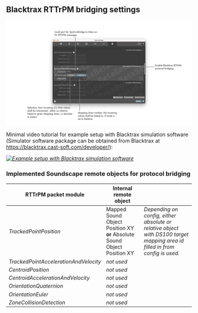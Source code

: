 ## Blacktrax RTTrPM bridging settings

![Showreel.022.png](../Showreel/Showreel.022.png "Blacktrax RTTrPM Bridging Settings")

Minimal video tutorial for example setup with Blacktrax simulation software (Simulator software package can be obtained from Blacktrax at https://blacktrax.cast-soft.com/developer/):

_[![Example setup with Blacktrax simulation software](https://img.youtube.com/vi/uIS1dVCuTkE/0.jpg)](https://www.youtube.com/watch?v=uIS1dVCuTkE)_


### Implemented Soundscape remote objects for protocol bridging

| RTTrPM packet module | Internal remote object | |
| -- | -- | -- |
| _TrackedPointPosition_ | Mapped Sound Object Position XY **or** Absolute Sound Object Position XY | _Depending on config, either absolute or relative object with DS100 target mapping area id filled in from config is used._ |
| _TrackedPointAccelerationAndVelocity_ | _not used_ | |
| _CentroidPosition_ | _not used_ | |
| _CentroidAccelerationAndVelocity_ | _not used_ | |
| _OrientationQuaternion_ | _not used_ | |
| _OrientationEuler_ | _not used_ | |
| _ZoneCollisionDetection_ | _not used_ | |